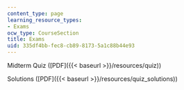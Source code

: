 ```yaml
---
content_type: page
learning_resource_types:
- Exams
ocw_type: CourseSection
title: Exams
uid: 335df4bb-fec8-cb89-8173-5a1c88b44e93
---
```


Midterm Quiz ([PDF]({{< baseurl >}}/resources/quiz))

Solutions ([PDF]({{< baseurl >}}/resources/quiz_solutions))